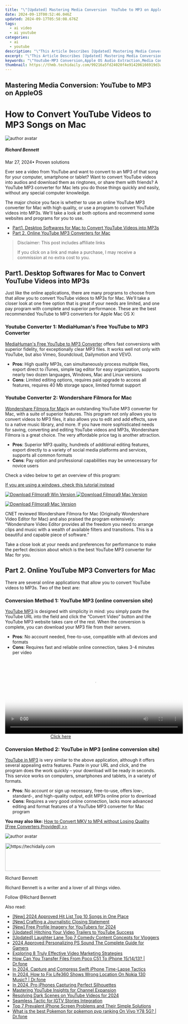 ```yaml
---
title: "\"[Updated] Mastering Media Conversion  YouTube to MP3 on AppleOS for 2024\""
date: 2024-09-13T00:52:46.046Z
updated: 2024-09-17T05:58:08.676Z
tags:
  - ai video
  - ai youtube
categories:
  - ai
  - youtube
description: "\"This Article Describes [Updated] Mastering Media Conversion: YouTube to MP3 on AppleOS for 2024\""
excerpt: "\"This Article Describes [Updated] Mastering Media Conversion: YouTube to MP3 on AppleOS for 2024\""
keywords: "\"Youtube-MP3 Conversion,Apple OS Audio Extraction,Media Conversion Guide,YouTube-to-MP3 Techniques,MP3 File From YouTube,Digital Audio Coding,Video to MP3 Converter\""
thumbnail: https://thmb.techidaily.com/99216a5fd24020f4e914206166919d3aff0939ed370c089abccf39caae51dc78.jpg
---
```


## Mastering Media Conversion: YouTube to MP3 on AppleOS

# How to Convert YouTube Videos to MP3 Songs on Mac

![author avatar](https://images.wondershare.com/filmora/article-images/richard-bennett.jpg)

##### Richard Bennett

 Mar 27, 2024• Proven solutions

Ever see a video from YouTube and want to convert to an MP3 of that song for your computer, smartphone or tablet? Want to convert YouTube videos into audios and download them as ringtones, or share them with friends? A YouTube MP3 converter for Mac lets you do those things quickly and easily, without any special computer knowledge.

The major choice you face is whether to use an online YouTube MP3 converter for Mac with high quality, or use a program to convert YouTube videos into MP3s. We'll take a look at both options and recommend some websites and programs for you to use.

* [Part1\. Desktop Softwares for Mac to Convert YouTube Videos into MP3s](#Part1)
* [](#part2.)[Part 2\. Online YouTube MP3 Converters for Mac](#Part2)

>  Disclaimer: This post includes affiliate links
>
>  If you click on a link and make a purchase, I may receive a commission at no extra cost to you.
>

## Part1. Desktop Softwares for Mac to Convert YouTube Videos into MP3s

Just like the online applications, there are many programs to choose from that allow you to convert YouTube videos to MP3s for Mac. We'll take a closer look at one free option that is great if your needs are limited, and one pay program with complete and superior performance. These are the best recommended YouTube to MP3 converters for Apple Mac OS X:

### Youtube Converter 1: MediaHuman's Free YouTube to MP3 Converter

[MediaHuman's Free YouTube to MP3 Converter](http://www.mediahuman.com/youtube-to-mp3-converter/) offers fast conversions with superior fidelity, for exceptionally clear MP3 files. It works well not only with YouTube, but also Vimeo, Soundcloud, Dailymotion and VEVO.

* **Pros**: High quality MP3s, can simultaneously process multiple files, export direct to iTunes, simple tag editor for easy organization, supports nearly two dozen languages, Windows, Mac and Linux versions
* **Cons**: Limited editing options, requires paid upgrade to access all features, requires 40 Mb storage space, limited format support

### Youtube Converter 2: Wondershare Filmora for Mac

[Wondershare Filmora for Mac](https://tools.techidaily.com/wondershare/filmora/download/)is an outstanding YouTube MP3 converter for Mac, with a suite of superior features. This program not only allows you to convert videos to MP3 files, it also allows you to edit and add effects, save to a native music library, and more. If you have more sophisticated needs for saving, converting and editing YouTube videos and MP3s, Wondershare Filmora is a great choice. The very affordable price tag is another attraction.

* **Pros**: Superior MP3 quality, hundreds of additional editing features, export directly to a variety of social media platforms and services, supports all common formats
* **Cons**: Pay option and professional capabilities may be unnecessary for novice users

Check a video below to get an overview of this program:

[If you are using a windows, check this tutorial instead](https://www.youtube.com/watch?v=fokMGFhzbYE)

[![Download Filmora9 Win Version](https://images.wondershare.com/filmora/guide/download-btn-win.jpg) ](https://tools.techidaily.com/wondershare/filmora/download/) [![Download Filmora9 Mac Version](https://images.wondershare.com/filmora/guide/download-btn-mac.jpg) ](https://tools.techidaily.com/wondershare/filmora/download/)

[![Download Filmora9 Mac Version](https://images.wondershare.com/filmora/images2022/download-mac-store.png) ](https://apps.apple.com/app/apple-store/id1516822341?pt=169436&ct=pc-article-top50&mt=8)

CNET reviewed Wondershare Filmora for Mac (Originally Wondershare Video Editor for Mac) and also praised the program extensively: “Wondershare Video Editor provides all the freedom you need to arrange clips and music with a wealth of available filters and transitions. This is a beautiful and capable piece of software.”

Take a close look at your needs and preferences for performance to make the perfect decision about which is the best YouTube MP3 converter for Mac for you.

## Part 2. Online YouTube MP3 Converters for Mac

There are several online applications that allow you to convert YouTube videos to MP3s. Two of the best are:

### Conversion Method 1: YouTube MP3 (online conversion site)

[YouTube MP3](https://ytmp3.cc/youtube-to-mp3/) is designed with simplicity in mind: you simply paste the YouTube URL into the field and click the “Convert Video” button and the YouTube MP3 website takes care of the rest. When the conversion is complete, you can download your MP3 file from their servers.

* **Pros**: No account needed, free-to-use, compatible with all devices and formats
* **Cons**: Requires fast and reliable online connection, takes 3-4 minutes per video

<!-- affiliate ads begin -->
<span id="1982570">
					<video width="576" height="240" style="cursor:pointer"
           poster="//a.impactradius-go.com/display-clicktoplayimage/1982570.png"
           onclick="if(!this.playClicked){this.play();this.setAttribute('controls',true);this.playClicked=true;}">
	   <source src="//a.impactradius-go.com/display-ad/22993-1982570">
	   <img src="//a.impactradius-go.com/display-clicktoplayimage/1982570.png" style="border: none; height: 100%; width: 100%; object-fit: contain">
	</video>
	<div style="width:360px;text-align:center"><a href="javascript:window.open(decodeURIComponent('https%3A%2F%2Fhomestyler.sjv.io%2Fc%2F5597632%2F1982570%2F22993'), '_blank');void(0);">Click here</a></div>
</span>
<img height="0" width="0" src="https://imp.pxf.io/i/5597632/1982570/22993" style="position:absolute;visibility:hidden;" border="0" />
<!-- affiliate ads end -->

### Conversion Method 2: YouTube in MP3 (online conversion site)

[YouTube in MP3](https://yt1s.com/youtube-to-mp3/en3) is very similar to the above application, although it offers several appealing extra features. Paste in your URL and click, and the program does the work quickly – your download will be ready in seconds. This service works on computers, smartphones and tablets, in a variety of formats.

* **Pros**: No account or sign up necessary, free-to-use, offers low-, standard-, and high-quality output, edit MP3s online prior to download
* **Cons**: Requires a very good online connection, lacks more advanced editing and format features of a YouTube MP3 converter for Mac program

**You may also like:** [ How to Convert MKV to MP4 without Losing Quality \[Free Converters Provided\] >>](https://tools.techidaily.com/wondershare/filmora/download/)

![author avatar](https://images.wondershare.com/filmora/article-images/richard-bennett.jpg)

<!-- affiliate ads begin -->
<a href="https://ephamedtechinc.pxf.io/c/5597632/2123511/26400" target="_top" id="2123511">
  <img src="//a.impactradius-go.com/display-ad/26400-2123511" border="0" alt="https://techidaily.com" width="728" height="90"/>
</a>
<img height="0" width="0" src="https://ephamedtechinc.pxf.io/i/5597632/2123511/26400" style="position:absolute;visibility:hidden;" border="0" />
<!-- affiliate ads end -->

Richard Bennett

Richard Bennett is a writer and a lover of all things video.

Follow @Richard Bennett

<ins class="adsbygoogle"
     style="display:block"
     data-ad-format="autorelaxed"
     data-ad-client="ca-pub-7571918770474297"
     data-ad-slot="1223367746"></ins>

<ins class="adsbygoogle"
     style="display:block"
     data-ad-client="ca-pub-7571918770474297"
     data-ad-slot="8358498916"
     data-ad-format="auto"
     data-full-width-responsive="true"></ins>

<span class="atpl-alsoreadstyle">Also read:</span>
<div><ul>
<li><a href="https://screen-sharing-recording.techidaily.com/new-2024-approved-hit-list-top-10-songs-in-one-place/"><u>[New] 2024 Approved Hit List Top 10 Songs in One Place</u></a></li>
<li><a href="https://youtube-tips.techidaily.com/rafting-a-journalistic-closing-statement/"><u>[New] Crafting a Journalistic Closing Statement</u></a></li>
<li><a href="https://youtube-tips.techidaily.com/ree-profile-imagery-for-youtubers-for-2024/"><u>[New] Free Profile Imagery for YouTubers for 2024</u></a></li>
<li><a href="https://youtube-tips.techidaily.com/ed-hitching-your-video-trailers-to-youtube-success/"><u>[Updated] Hitching Your Video Trailers to YouTube Success</u></a></li>
<li><a href="https://youtube-tips.techidaily.com/ed-laughter-lane-top-7-comedy-content-concepts-for-vloggers/"><u>[Updated] Laughter Lane Top 7 Comedy Content Concepts for Vloggers</u></a></li>
<li><a href="https://extra-guidance.techidaily.com/2024-approved-personalizing-ps-sound-the-complete-guide-for-gamers/"><u>2024 Approved Personalizing PS Sound The Complete Guide for Gamers</u></a></li>
<li><a href="https://youtube-tips.techidaily.com/ring-8-truly-effective-video-marketing-strategies/"><u>Exploring 8 Truly Effective Video Marketing Strategies</u></a></li>
<li><a href="https://blog-min.techidaily.com/how-can-you-transfer-files-from-poco-c51-to-iphone-151413-drfone-by-drfone-transfer-from-android-transfer-from-android/"><u>How Can You Transfer Files From Poco C51 To iPhone 15/14/13? | Dr.fone</u></a></li>
<li><a href="https://extra-tips.techidaily.com/in-2024-capture-and-compress-swift-iphone-time-lapse-tactics/"><u>In 2024, Capture and Compress Swift iPhone Time-Lapse Tactics</u></a></li>
<li><a href="https://review-topics.techidaily.com/in-2024-how-to-fix-life360-shows-wrong-location-on-nokia-130-music-drfone-by-drfone-virtual-android/"><u>In 2024, How to Fix Life360 Shows Wrong Location On Nokia 130 Music? | Dr.fone</u></a></li>
<li><a href="https://extra-skills.techidaily.com/in-2024-pro-iphones-capturing-perfect-silhouettes/"><u>In 2024, Pro iPhones Capturing Perfect Silhouettes</u></a></li>
<li><a href="https://youtube-tips.techidaily.com/ring-youtube-insights-for-channel-expansion/"><u>Mastering YouTube Insights for Channel Expansion</u></a></li>
<li><a href="https://youtube-tips.techidaily.com/ving-dark-scenes-on-youtube-videos-for-2024/"><u>Resolving Dark Scenes on YouTube Videos for 2024</u></a></li>
<li><a href="https://instagram-video-files.techidaily.com/seamless-tactic-for-igtv-stories-integration/"><u>Seamless Tactic for IGTV Stories Integration</u></a></li>
<li><a href="https://fox-that.techidaily.com/top-7-prevalent-iphone-screen-problems-and-their-simple-solutions/"><u>Top 7 Prevalent iPhone Screen Problems and Their Simple Solutions</u></a></li>
<li><a href="https://change-location.techidaily.com/what-is-the-best-pokemon-for-pokemon-pvp-ranking-on-vivo-y78-5g-drfone-by-drfone-virtual-android/"><u>What is the best Pokemon for pokemon pvp ranking On Vivo Y78 5G? | Dr.fone</u></a></li>
</ul></div>

